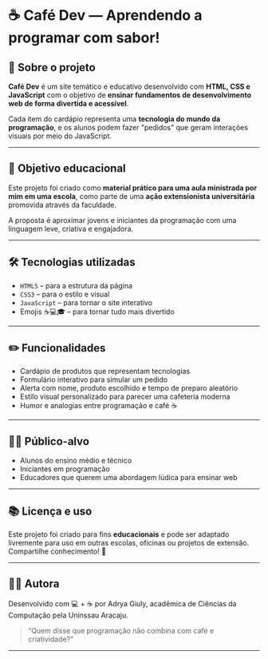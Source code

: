 # ☕ Café Dev — Aprendendo a programar com sabor!

## 🚀 Sobre o projeto

**Café Dev** é um site temático e educativo desenvolvido com **HTML, CSS e JavaScript** com o objetivo de **ensinar fundamentos de desenvolvimento web de forma divertida e acessível**.

Cada item do cardápio representa uma **tecnologia do mundo da programação**, e os alunos podem fazer "pedidos" que geram interações visuais por meio do JavaScript.

---

## 🎯 Objetivo educacional

Este projeto foi criado como **material prático para uma aula ministrada por mim em uma escola**, como parte de uma **ação extensionista universitária** promovida através da faculdade.

A proposta é aproximar jovens e iniciantes da programação com uma linguagem leve, criativa e engajadora.

---

## 🛠️ Tecnologias utilizadas

- `HTML5` – para a estrutura da página
- `CSS3` – para o estilo e visual
- `JavaScript` – para tornar o site interativo
- Emojis ☕💻🎓 – para tornar tudo mais divertido

---

## ✏️ Funcionalidades

- Cardápio de produtos que representam tecnologias
- Formulário interativo para simular um pedido
- Alerta com nome, produto escolhido e tempo de preparo aleatório
- Estilo visual personalizado para parecer uma cafeteria moderna
- Humor e analogias entre programação e café ☕

---

## 👩‍🏫 Público-alvo

- Alunos do ensino médio e técnico
- Iniciantes em programação
- Educadores que querem uma abordagem lúdica para ensinar web

---

## 📚 Licença e uso

Este projeto foi criado para fins **educacionais** e pode ser adaptado livremente para uso em outras escolas, oficinas ou projetos de extensão. Compartilhe conhecimento! 💙

---

## 🙋‍♂️ Autora

Desenvolvido com 💻 + ☕ por Adrya Giuly, acadêmica de Ciências da Computação pela Uninssau Aracaju.

> “Quem disse que programação não combina com café e criatividade?”

---

